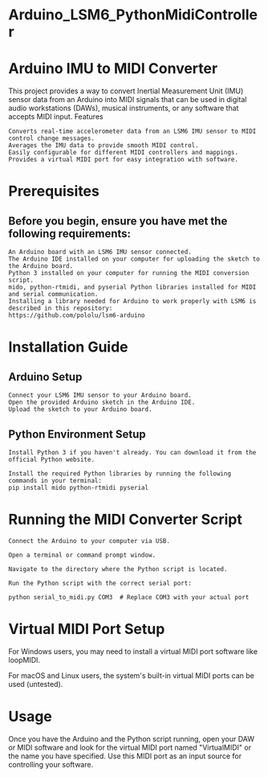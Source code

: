 # Arduino_LSM6_PythonMidiController

# Arduino IMU to MIDI Converter

This project provides a way to convert Inertial Measurement Unit (IMU) sensor data from an Arduino into MIDI signals that can be used in digital audio workstations (DAWs), musical instruments, or any software that accepts MIDI input.
Features

    Converts real-time accelerometer data from an LSM6 IMU sensor to MIDI control change messages.
    Averages the IMU data to provide smooth MIDI control.
    Easily configurable for different MIDI controllers and mappings.
    Provides a virtual MIDI port for easy integration with software.

# Prerequisites

## Before you begin, ensure you have met the following requirements:

    An Arduino board with an LSM6 IMU sensor connected.
    The Arduino IDE installed on your computer for uploading the sketch to the Arduino board.
    Python 3 installed on your computer for running the MIDI conversion script.
    mido, python-rtmidi, and pyserial Python libraries installed for MIDI and serial communication.
    Installing a library needed for Arduino to work properly with LSM6 is described in this repository:
    https://github.com/pololu/lsm6-arduino
# Installation Guide
## Arduino Setup

    Connect your LSM6 IMU sensor to your Arduino board.
    Open the provided Arduino sketch in the Arduino IDE.
    Upload the sketch to your Arduino board.

## Python Environment Setup

    Install Python 3 if you haven't already. You can download it from the official Python website.

    Install the required Python libraries by running the following commands in your terminal:
    pip install mido python-rtmidi pyserial
    
# Running the MIDI Converter Script

    Connect the Arduino to your computer via USB.

    Open a terminal or command prompt window.

    Navigate to the directory where the Python script is located.

    Run the Python script with the correct serial port:
    
    python serial_to_midi.py COM3  # Replace COM3 with your actual port

# Virtual MIDI Port Setup

For Windows users, you may need to install a virtual MIDI port software like loopMIDI.

For macOS and Linux users, the system's built-in virtual MIDI ports can be used (untested).
# Usage
Once you have the Arduino and the Python script running, open your DAW or MIDI software and look for the virtual MIDI port named "VirtualMIDI" or the name you have specified. Use this MIDI port as an input source for controlling your software.
